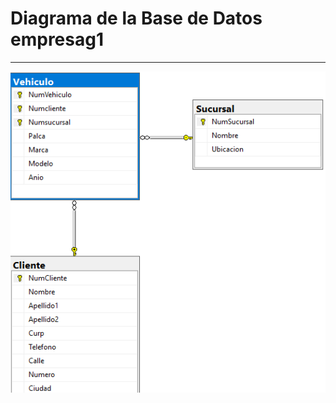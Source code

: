 # Diagrama de la Base de Datos empresag1

---

![Imagen de Renta Vehiculo](../images/diagramaRentaVehiculosqlserver.png)
